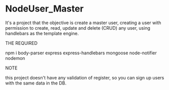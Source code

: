 # NodeUser_Master
It's a project that the objective is create a master user, creating a user with permission to create, read, update and delete (CRUD) any user,
using handlebars as the template engine.

  THE REQUIRED
 
npm i body-parser express express-handlebars mongoose node-notifier nodemon

  NOTE

this project doesn't have any validation of register, so you can sign up users with the same data in the DB.
